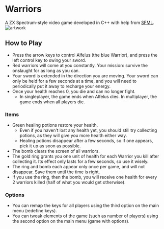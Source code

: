# Warriors
A ZX Spectrum-style video game developed in C++ with help from [SFML](https://www.sfml-dev.org/index.php).
![artwork](http://jeremyelkayam.com/images/warriors.png)

## How to Play

- Press the arrow keys to control Alfelus (the blue Warrior), and press the left control key to swing your sword.
- Red warriors will come at you constantly. Your mission: survive the onslaught for as long as you can.
- Your sword is extended in the direction you are moving. Your sword can only be held for a few seconds at a time, and you will need to periodically put it away to recharge your energy.
- Once your health reaches 0, you die and can no longer fight. 
  - In singleplayer, the game ends when Alfelus dies. In multiplayer, the game ends when all players die. 

### Items 

- Green healing potions restore your health. 
  - Even if you haven't lost any health yet, you should still try collecting potions, as they will give you more health either way.
  - Healing potions disappear after a few seconds, so if one appears, pick it up as soon as possible.
- The bomb clears the screen of all warriors. 
- The gold ring grants you one unit of health for each Warrior you kill after collecting it. Its effect only lasts for a few seconds, so use it wisely. 
- The ring and bomb each appear only once per game, and will not disappear. Save them until the time is right. 
- If you use the ring, then the bomb, you will receive one health for every 2 warriors killed (half of what you would get otherwise). 

### Options
- You can remap the keys for all players using the third option on the main menu (redefine keys).
- You can tweak elements of the game (such as number of players) using the second option on the main menu (game with options).
